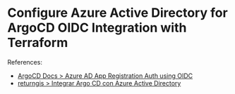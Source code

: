 # Configure Azure Active Directory for ArgoCD OIDC Integration with Terraform

References:

- [ArgoCD Docs > Azure AD App Registration Auth using OIDC](https://github.com/argoproj/argo-cd/blob/358088ae1d66349f82be98570fcef1cb6a0582ac/docs/operator-manual/user-management/microsoft.md#azure-ad-app-registration-auth-using-oidc)
- [returngis > Integrar Argo CD con Azure Active Directory](https://www.returngis.net/2022/03/integrar-argo-cd-con-azure-active-directory/)
